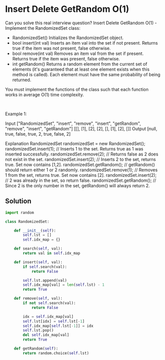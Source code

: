 # Insert Delete GetRandom O(1)

Can you solve this real interview question? Insert Delete GetRandom O(1) - Implement the RandomizedSet class:

 * RandomizedSet() Initializes the RandomizedSet object.
 * bool insert(int val) Inserts an item val into the set if not present. Returns true if the item was not present, false otherwise.
 * bool remove(int val) Removes an item val from the set if present. Returns true if the item was present, false otherwise.
 * int getRandom() Returns a random element from the current set of elements (it's guaranteed that at least one element exists when this method is called). Each element must have the same probability of being returned.

You must implement the functions of the class such that each function works in average O(1) time complexity.

 

Example 1:


Input
["RandomizedSet", "insert", "remove", "insert", "getRandom", "remove", "insert", "getRandom"]
[[], [1], [2], [2], [], [1], [2], []]
Output
[null, true, false, true, 2, true, false, 2]

Explanation
RandomizedSet randomizedSet = new RandomizedSet();
randomizedSet.insert(1); // Inserts 1 to the set. Returns true as 1 was inserted successfully.
randomizedSet.remove(2); // Returns false as 2 does not exist in the set.
randomizedSet.insert(2); // Inserts 2 to the set, returns true. Set now contains [1,2].
randomizedSet.getRandom(); // getRandom() should return either 1 or 2 randomly.
randomizedSet.remove(1); // Removes 1 from the set, returns true. Set now contains [2].
randomizedSet.insert(2); // 2 was already in the set, so return false.
randomizedSet.getRandom(); // Since 2 is the only number in the set, getRandom() will always return 2.

## Solution
```py
import random

class RandomizedSet:

    def __init__(self):
        self.lst = []
        self.idx_map = {}

    def search(self, val):
        return val in self.idx_map

    def insert(self, val):
        if self.search(val):
            return False

        self.lst.append(val)
        self.idx_map[val] = len(self.lst) - 1
        return True

    def remove(self, val):
        if not self.search(val):
            return False

        idx = self.idx_map[val]
        self.lst[idx] = self.lst[-1]
        self.idx_map[self.lst[-1]] = idx
        self.lst.pop()
        del self.idx_map[val]
        return True

    def getRandom(self):
        return random.choice(self.lst)

```
